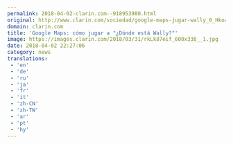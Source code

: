 ```yaml
---
permalink: 2018-04-02-clarin.com--918953980.html
original: http://www.clarin.com/sociedad/google-maps-jugar-wally_0_HkoaYzxoz.html
domain: clarin.com
title: 'Google Maps: cómo jugar a "¿Dónde está Wally?"'
image: https://images.clarin.com/2018/03/31/rkLk87eif_600x338__1.jpg
date: 2018-04-02 22:27:06
category: news
translations: 
 - 'en'
 - 'de'
 - 'ru'
 - 'ja'
 - 'fr'
 - 'it'
 - 'zh-CN'
 - 'zh-TW'
 - 'ar'
 - 'pt'
 - 'hy'
---
```


